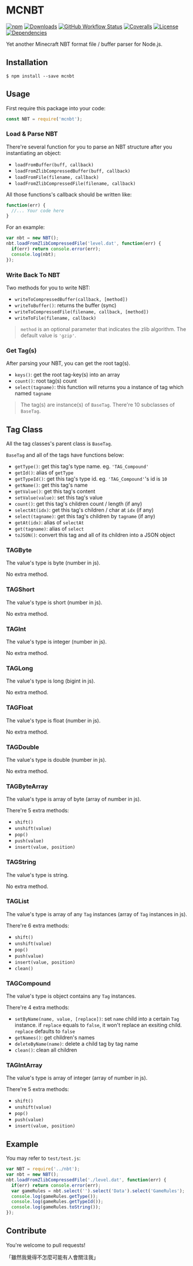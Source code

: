 # MCNBT

[![npm](https://img.shields.io/npm/v/mcnbt)](https://www.npmjs.com/package/mcnbt)
[![Downloads](https://img.shields.io/npm/dm/mcnbt)](https://www.npmjs.com/package/mcnbt)
[![GitHub Workflow Status](https://img.shields.io/github/workflow/status/BoogeeDoo/mcnbt/Node.js%20CI)](https://github.com/BoogeeDoo/mcnbt/actions/workflows/node.js.yml)
[![Coveralls](https://img.shields.io/coveralls/github/BoogeeDoo/mcnbt)](https://coveralls.io/github/BoogeeDoo/mcnbt)
[![License](https://img.shields.io/npm/l/mcnbt)](https://github.com/BoogeeDoo/mcnbt/blob/master/LICENSE)
[![Dependencies](https://img.shields.io/librariesio/release/npm/mcnbt)](https://libraries.io/npm/mcnbt)

Yet another Minecraft NBT format file / buffer parser for Node.js.

## Installation

```shell
$ npm install --save mcnbt
```

## Usage

First require this package into your code:

```javascript
const NBT = require('mcnbt');
```

### Load & Parse NBT

There're several function for you to parse an NBT structure after you instantiating
an object:

+ `loadFromBuffer(buff, callback)`
+ `loadFromZlibCompressedBuffer(buff, callback)`
+ `loadFromFile(filename, callback)`
+ `loadFromZlibCompressedFile(filename, callback)`

All those functions's callback should be written like:

```javascript
function(err) {
  //... Your code here
}
```

For an example:

```javascript
var nbt = new NBT();
nbt.loadFromZlibCompressedFile('level.dat', function(err) {
  if(err) return console.error(err);
  console.log(nbt);
});
```

### Write Back To NBT

Two methods for you to write NBT:

+ `writeToCompressedBuffer(callback, [method])`
+ `writeToBuffer()`: returns the buffer (sync)
+ `writeToCompressedFile(filename, callback, [method])`
+ `writeToFile(filename, callback)`

> `method` is an optional parameter that indicates the zlib algorithm. The default
> value is `'gzip'`.

### Get Tag(s)

After parsing your NBT, you can get the root tag(s).

+ `keys()`: get the root tag-key(s) into an array
+ `count()`: root tag(s) count
+ `select(tagname)`: this function will returns you a instance of tag which named `tagname`

> The tag(s) are instance(s) of `BaseTag`. There're 10 subclasses of `BaseTag`.

## Tag Class

All the tag classes's parent class is `BaseTag`.

`BaseTag` and all of the tags have functions below:

+ `getType()`: get this tag's type name. eg. `'TAG_Compound'`
+ `getId()`: alias of `getType`
+ `getTypeId()`: get this tag's type id. eg. `'TAG_Compound'`'s id is `10`
+ `getName()`: get this tag's name
+ `getValue()`: get this tag's content
+ `setValue(value)`: set this tag's value
+ `count()`: get this tag's children count / length (if any)
+ `selectAt(idx)`: get this tag's children / char at `idx` (if any)
+ `select(tagname)`: get this tag's children by `tagname` (if any)
+ `getAt(idx)`: alias of `selectAt`
+ `get(tagname)`: alias of `select`
+ `toJSON()`: convert this tag and all of its children into a JSON object

### TAGByte

The value's type is byte (number in js).

No extra method.

### TAGShort

The value's type is short (number in js).

No extra method.

### TAGInt

The value's type is integer (number in js).

No extra method.

### TAGLong

The value's type is long (bigint in js).

No extra method.

### TAGFloat

The value's type is float (number in js).

No extra method.

### TAGDouble

The value's type is double (number in js).

No extra method.

### TAGByteArray

The value's type is array of byte (array of number in js).

There're 5 extra methods:

+ `shift()`
+ `unshift(value)`
+ `pop()`
+ `push(value)`
+ `insert(value, position)`

### TAGString

The value's type is string.

No extra method.

### TAGList

The value's type is array of any `Tag` instances (array of `Tag` instances in js).

There're 6 extra methods:

+ `shift()`
+ `unshift(value)`
+ `pop()`
+ `push(value)`
+ `insert(value, position)`
+ `clean()`

### TAGCompound

The value's type is object contains any `Tag` instances.

There're 4 extra methods:

+ `setByName(name, value, [replace])`: set `name` child into a certain `Tag` instance.
  if `replace` equals to `false`, it won't replace an exsiting child. `replace` defaults to `false`
+ `getNames()`: get children's names
+ `deleteByName(name)`: delete a child tag by tag name
+ `clean()`: clean all children

### TAGIntArray

The value's type is array of integer (array of number in js).

There're 5 extra methods:

+ `shift()`
+ `unshift(value)`
+ `pop()`
+ `push(value)`
+ `insert(value, position)`

## Example

You may refer to `test/test.js`:

```javascript
var NBT = require('../nbt');
var nbt = new NBT();
nbt.loadFromZlibCompressedFile('./level.dat', function(err) {
  if(err) return console.error(err);
  var gameRules = nbt.select('').select('Data').select('GameRules');
  console.log(gameRules.getType());
  console.log(gameRules.getTypeId());
  console.log(gameRules.toString());
});
```

## Contribute

You're welcome to pull requests!

「雖然我覺得不怎麼可能有人會關注我」

